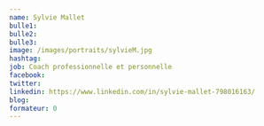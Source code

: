 ```yaml
---
name: Sylvie Mallet
bulle1: 
bulle2: 
bulle3: 
image: /images/portraits/sylvieM.jpg
hashtag: 
job: Coach professionnelle et personnelle
facebook: 
twitter: 
linkedin: https://www.linkedin.com/in/sylvie-mallet-798016163/
blog: 
formateur: 0
---
```

